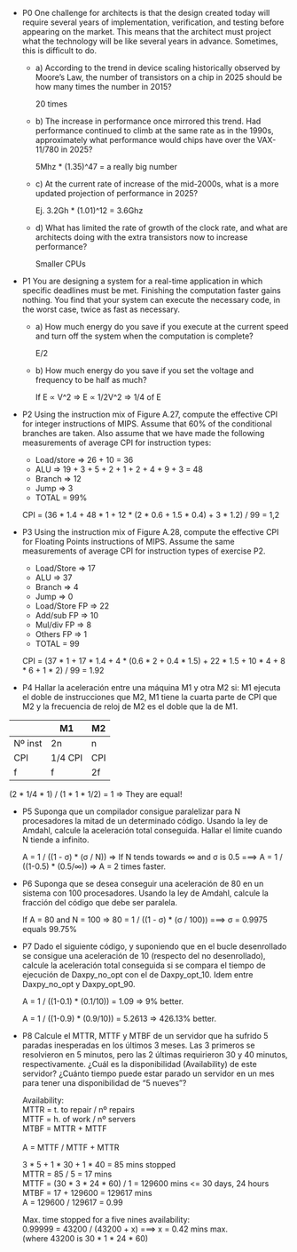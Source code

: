 * P0 One challenge for architects is that the design created today will require several years of implementation, verification,
and testing before appearing on the market. This means that the architect must project what the technology will be like several years
in advance. Sometimes, this is difficult to do.

  - a) According to the trend in device scaling historically observed by Moore’s Law, the number of transistors on a chip in 2025
should be how many times the number in 2015?
  
    20 times
  
  - b) The increase in performance once mirrored this trend. Had performance continued to climb at the same rate as in the 1990s,
approximately what performance would chips have over the VAX-11/780 in 2025?

    5Mhz * (1.35)^47 = a really big number
  
  - c) At the current rate of increase of the mid-2000s, what is a more updated projection of performance in 2025?
  
    Ej. 3.2Gh * (1.01)^12 = 3.6Ghz
  
  - d) What has limited the rate of growth of the clock rate, and what are architects doing with the extra transistors now to increase
performance?
  
    Smaller CPUs
  
* P1 You are designing a system for a real-time application in which specific deadlines must be met. Finishing the computation
faster gains nothing. You find that your system can execute the necessary code, in the worst case, twice as fast as necessary.

  - a) How much energy do you save if you execute at the current speed and turn off the system when the computation is
complete?
  
    E/2
  
  - b) How much energy do you save if you set the voltage and frequency to be half as much?
  
    If E ∝ V^2 => E ∝ 1/2V^2 => 1/4 of E
  
* P2 Using the instruction mix of Figure A.27, compute the effective CPI for integer instructions of MIPS. Assume that 60%
of the conditional branches are taken. Also assume that we have made the following measurements of average CPI for instruction
types:

    - Load/store => 26 + 10 = 36
    - ALU => 19 + 3 + 5 + 2 + 1 + 2 + 4 + 9 + 3 = 48
    - Branch => 12
    - Jump => 3
    - TOTAL = 99%
    
    CPI = (36 * 1.4 + 48 * 1 + 12 * (2 * 0.6 + 1.5 * 0.4) + 3 * 1.2) / 99 = 1,2
    
* P3 Using the instruction mix of Figure A.28, compute the effective CPI for Floating Points instructions of MIPS. Assume
the same measurements of average CPI for instruction types of exercise P2.

  - Load/Store => 17
  - ALU => 37
  - Branch => 4
  - Jump => 0
  - Load/Store FP => 22
  - Add/sub FP => 10
  - Mul/div FP => 8
  - Others FP => 1
  - TOTAL = 99
  
  CPI = (37 * 1 + 17 * 1.4 + 4 * (0.6 * 2 + 0.4 * 1.5) + 22 * 1.5 + 10 * 4 + 8 * 6 + 1 * 2) / 99 = 1.92
  
* P4 Hallar la aceleración entre una máquina M1 y otra M2 si: M1 ejecuta el doble de instrucciones que M2, M1 tiene la cuarta parte
 de CPI que M2 y la frecuencia de reloj de M2 es el doble que la de M1.
 
|         |  M1     | M2  |   
|---------|---------|-----|         
| Nº inst | 2n      | n   |       
| CPI     | 1/4 CPI | CPI |         
| f       | f       | 2f  |

  (2 * 1/4 * 1) / (1 * 1 * 1/2) = 1 => They are equal!
  
* P5 Suponga que un compilador consigue paralelizar para N procesadores la mitad de un determinado código. Usando la ley de
Amdahl, calcule la aceleración total conseguida. Hallar el límite cuando N tiende a infinito.

  A = 1 / ((1 - σ) * (σ / N)) => If N tends towards ∞ and σ is 0.5 ===> A = 1 / ((1-0.5) * (0.5/∞)) => A = 2 times faster.

* P6 Suponga que se desea conseguir una aceleración de 80 en un sistema con 100 procesadores. Usando la ley de Amdahl, calcule
la fracción del código que debe ser paralela.

  If A = 80 and N = 100 => 80 = 1 / ((1 - σ) * (σ / 100)) ===> σ = 0.9975 equals 99.75%

* P7 Dado el siguiente código, y suponiendo que en el bucle desenrollado se consigue una aceleración de 10 (respecto del no
desenrollado), calcule la aceleración total conseguida si se compara el tiempo de ejecución de Daxpy_no_opt con el de
Daxpy_opt_10. Idem entre Daxpy_no_opt y Daxpy_opt_90.

  A = 1 / ((1-0.1) * (0.1/10)) = 1.09 => 9% better.
   
  A = 1 / ((1-0.9) * (0.9/10)) = 5.2613 => 426.13% better.
  
* P8 Calcule el MTTR, MTTF y MTBF de un servidor que ha sufrido 5 paradas inesperadas en los últimos 3 meses. Las 3
primeros se resolvieron en 5 minutos, pero las 2 últimas requirieron 30 y 40 minutos, respectivamente. ¿Cuál es la disponibilidad
(Availability) de este servidor? ¿Cuánto tiempo puede estar parado un servidor en un mes para tener una disponibilidad de “5
nueves”?

  Availability:<br>
  MTTR = t. to repair / nº repairs<br>
  MTTF = h. of work / nº servers<br>
  MTBF = MTTR + MTTF<br><br>
  A = MTTF / MTTF + MTTR<br>
  
  3 * 5 + 1 * 30 + 1 * 40 = 85 mins stopped<br>
  MTTR = 85 / 5 = 17 mins<br>
  MTTF = (30 * 3 * 24 * 60) / 1 = 129600 mins <= 30 days, 24 hours<br>
  MTBF = 17 + 129600 = 129617 mins<br>
  A = 129600 / 129617 = 0.99<br>
  
  Max. time stopped for a five nines availability:<br>
  0.99999 = 43200 / (43200 + x) ===> x = 0.42 mins max.<br>
  (where 43200 is 30 * 1 * 24 * 60)<br>
  
  
